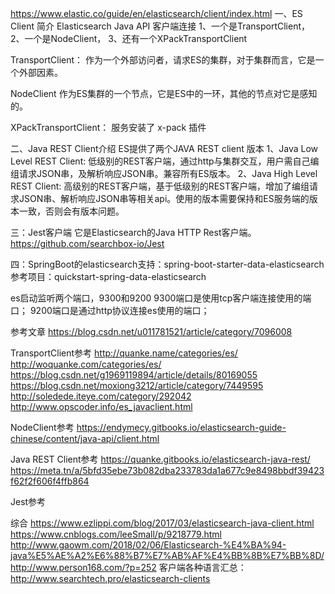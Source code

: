 https://www.elastic.co/guide/en/elasticsearch/client/index.html
一、ES Client 简介
Elasticsearch Java API 客户端连接
1、一个是TransportClient，
2、一个是NodeClient，
3、还有一个XPackTransportClient


TransportClient：
作为一个外部访问者，请求ES的集群，对于集群而言，它是一个外部因素。

NodeClient
作为ES集群的一个节点，它是ES中的一环，其他的节点对它是感知的。

XPackTransportClient：
服务安装了 x-pack 插件



二、Java REST Client介绍
ES提供了两个JAVA REST client 版本
1、Java Low Level REST Client: 低级别的REST客户端，通过http与集群交互，用户需自己编组请求JSON串，及解析响应JSON串。兼容所有ES版本。
2、Java High Level REST Client: 高级别的REST客户端，基于低级别的REST客户端，增加了编组请求JSON串、解析响应JSON串等相关api。使用的版本需要保持和ES服务端的版本一致，否则会有版本问题。



三：Jest客户端
它是Elasticsearch的Java HTTP Rest客户端。
https://github.com/searchbox-io/Jest



四：SpringBoot的elasticsearch支持：spring-boot-starter-data-elasticsearch
参考项目：quickstart-spring-data-elasticsearch




es启动监听两个端口，9300和9200
9300端口是使用tcp客户端连接使用的端口；
9200端口是通过http协议连接es使用的端口；



参考文章
https://blog.csdn.net/u011781521/article/category/7096008



TransportClient参考
http://quanke.name/categories/es/
http://woquanke.com/categories/es/
https://blog.csdn.net/g1969119894/article/details/80169055
https://blog.csdn.net/moxiong3212/article/category/7449595
http://soledede.iteye.com/category/292042
http://www.opscoder.info/es_javaclient.html


NodeClient参考
https://endymecy.gitbooks.io/elasticsearch-guide-chinese/content/java-api/client.html



Java REST Client参考
https://quanke.gitbooks.io/elasticsearch-java-rest/
https://meta.tn/a/5bfd35ebe73b082dba233783da1a677c9e8498bbdf39423f62f2f606f4ffb864


Jest参考




综合
https://www.ezlippi.com/blog/2017/03/elasticsearch-java-client.html
https://www.cnblogs.com/leeSmall/p/9218779.html
http://www.gaowm.com/2018/02/06/Elasticsearch-%E4%BA%94-java%E5%AE%A2%E6%88%B7%E7%AB%AF%E4%BB%8B%E7%BB%8D/
http://www.person168.com/?p=252
客户端各种语言汇总：http://www.searchtech.pro/elasticsearch-clients










